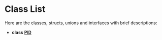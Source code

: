
# Class List

Here are the classes, structs, unions and interfaces with brief descriptions:


* **class** [**PID**](classPID.md)   